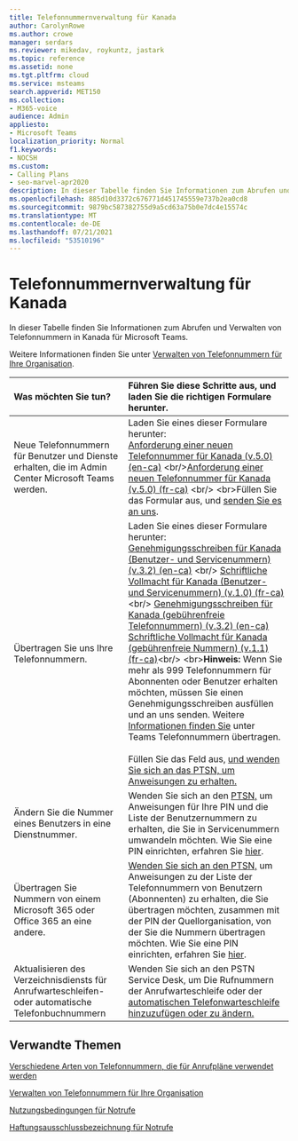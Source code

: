 ```yaml
---
title: Telefonnummernverwaltung für Kanada
author: CarolynRowe
ms.author: crowe
manager: serdars
ms.reviewer: mikedav, roykuntz, jastark
ms.topic: reference
ms.assetid: none
ms.tgt.pltfrm: cloud
ms.service: msteams
search.appverid: MET150
ms.collection:
- M365-voice
audience: Admin
appliesto:
- Microsoft Teams
localization_priority: Normal
f1.keywords:
- NOCSH
ms.custom:
- Calling Plans
- seo-marvel-apr2020
description: In dieser Tabelle finden Sie Informationen zum Abrufen und Verwalten von Telefonnummern in Kanada für Microsoft Teams.
ms.openlocfilehash: 885d10d3372c676771d451745559e737b2ea0cd8
ms.sourcegitcommit: 9879bc587382755d9a5cd63a75b0e7dc4e15574c
ms.translationtype: MT
ms.contentlocale: de-DE
ms.lasthandoff: 07/21/2021
ms.locfileid: "53510196"
---
```

# <a name="phone-number-management-for-canada"></a>Telefonnummernverwaltung für Kanada

In dieser Tabelle finden Sie Informationen zum Abrufen und Verwalten von Telefonnummern in Kanada für Microsoft Teams.

Weitere Informationen finden Sie unter [Verwalten von Telefonnummern für Ihre Organisation](manage-phone-numbers-for-your-organization.md).

| **Was möchten Sie tun?** | **Führen Sie diese Schritte aus, und laden Sie die richtigen Formulare herunter.** |
|:---   |:---    |
| Neue Telefonnummern für Benutzer und Dienste erhalten, die im Admin Center Microsoft Teams werden.  <br/>   | Laden Sie eines dieser Formulare herunter: <br/> [Anforderung einer neuen Telefonnummer für Kanada (v.5.0) (en-ca)](https://github.com/MicrosoftDocs/OfficeDocs-SkypeForBusiness/blob/live/Teams/downloads/new-number-request-forms/new-phone-number-request-for-canada-(v.5.0)-(en-ca).pdf?raw=true) <br/>[Anforderung einer neuen Telefonnummer für Kanada (v.5.0) (fr-ca)](https://github.com/MicrosoftDocs/OfficeDocs-SkypeForBusiness/blob/live/Teams/downloads/new-number-request-forms/new-phone-number-request-for-canada-(v.5.0)-(fr-ca).pdf?raw=true)  <br/> <br>Füllen Sie das Formular aus, und [senden Sie es an uns](mailto:ptn@microsoft.com).      |
|Übertragen Sie uns Ihre Telefonnummern.  <br/> | Laden Sie eines dieser Formulare herunter: <br/> [Genehmigungsschreiben für Kanada (Benutzer- und Servicenummern) (v.3.2) (en-ca)](https://download.microsoft.com/download/7/5/2/7525e2cb-d496-4133-87a9-bac3ee4a3216/letter-of-authorization-(loa)-for-canada-(user-and-service-numbers)-(v.3.2)-(en-ca).pdf) <br/> [Schriftliche Vollmacht für Kanada (Benutzer- und Servicenummern) (v.1.0) (fr-ca)](https://download.microsoft.com/download/b/1/a/b1ada279-0711-4144-bc6c-d0f5541c27ef/letter-of-authorization-(loa)-for-canada-(user-and-service-numbers)-(v.1.0)-(fr-ca).pdf)<br/> [Genehmigungsschreiben für Kanada (gebührenfreie Telefonnummern) (v.3.2) (en-ca)](https://download.microsoft.com/download/1/7/1/1712dc2a-6b36-4b77-8588-fc33e80f2228/letter-of-authorization-(loa)-for-canada-(toll-free-numbers)-(v.3.2)-(en-ca).pdf ) <br/>[Schriftliche Vollmacht für Kanada (gebührenfreie Nummern) (v.1.1) (fr-ca)](https://download.microsoft.com/download/1/7/1/1712dc2a-6b36-4b77-8588-fc33e80f2228/letter-of-authorization-(loa)-for-canada-(toll-free-numbers)-(v.3.2)-(en-ca).pdf)<br/> <br>**Hinweis:** Wenn Sie mehr als 999 Telefonnummern für Abonnenten oder Benutzer erhalten möchten, müssen Sie einen Genehmigungsschreiben ausfüllen und an uns senden. Weitere [Informationen finden Sie](../phone-number-calling-plans/transfer-phone-numbers-to-teams.md) unter Teams Telefonnummern übertragen. <br/> <br>Füllen Sie das Feld aus, [und wenden Sie sich an das PTSN, um Anweisungen zu erhalten.](contact-pstn-service-desk.md)  <br/> |
|Ändern Sie die Nummer eines Benutzers in eine Dienstnummer.  <br/>                                 | Wenden Sie sich an den [PTSN,](contact-pstn-service-desk.md) um Anweisungen für Ihre PIN und die Liste der Benutzernummern zu erhalten, die Sie in Servicenummern umwandeln möchten. Wie Sie eine PIN einrichten, erfahren Sie [hier](../phone-number-calling-plans/port-order-overview.md#can-i-port-out-my-numbers-from-teams-to-a-different-phone-service-provider-or-carrier).  <br/> |
|Übertragen Sie Nummern von einem Microsoft 365 oder Office 365 an eine andere.  <br/>               | [Wenden Sie sich an den PTSN,](contact-pstn-service-desk.md) um Anweisungen zu der Liste der Telefonnummern von Benutzern (Abonnenten) zu erhalten, die Sie übertragen möchten, zusammen mit der PIN der Quellorganisation, von der Sie die Nummern übertragen möchten. Wie Sie eine PIN einrichten, erfahren Sie [hier](../phone-number-calling-plans/port-order-overview.md#can-i-port-out-my-numbers-from-teams-to-a-different-phone-service-provider-or-carrier).  <br/> |
|Aktualisieren des Verzeichnisdiensts für Anrufwarteschleifen- oder automatische Telefonbuchnummern|Wenden Sie sich an den PSTN Service Desk, um Die Rufnummern der Anrufwarteschleife oder der [automatischen Telefonwarteschleife hinzuzufügen oder zu ändern.](contact-pstn-service-desk.md) |

## <a name="related-topics"></a>Verwandte Themen

[Verschiedene Arten von Telefonnummern, die für Anrufpläne verwendet werden](../different-kinds-of-phone-numbers-used-for-calling-plans.md)

[Verwalten von Telefonnummern für Ihre Organisation](manage-phone-numbers-for-your-organization.md)

[Nutzungsbedingungen für Notrufe](../emergency-calling-terms-and-conditions.md)

[Haftungsausschlussbezeichnung für Notrufe](https://download.microsoft.com/download/a/8/0/a807c43d-2177-4fe0-8732-86b3784ae6e5/emergency-calling-label-(en-us)-(v.1.0).zip)
